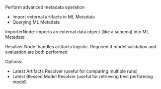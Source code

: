 
Perform advanced metadata operation

- Import external artifacts in ML Metadata
- Querying ML Metadata

ImporterNode: imports an external data object (like a schema) into ML Metadata

Resolver Node: handles artifacts logistic. Required if model validation and evaluation are both performed

Options:
- Latest Artifacts Resolver (useful for comparing multiple runs)
- Latest Blessed Model Resolver (useful for retrieving best performing model)

